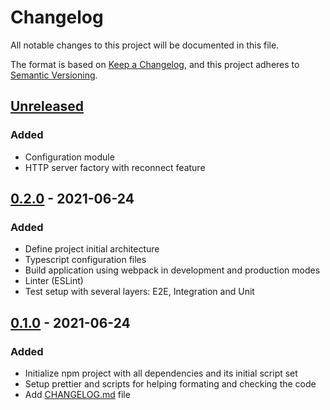 # Changelog

All notable changes to this project will be documented in this file.

The format is based on [Keep a Changelog](https://keepachangelog.com/en/1.0.0/),
and this project adheres to [Semantic Versioning](https://semver.org/spec/v2.0.0.html).

## [Unreleased]

### Added

- Configuration module
- HTTP server factory with reconnect feature

## [0.2.0] - 2021-06-24

### Added

- Define project initial architecture
- Typescript configuration files
- Build application using webpack in development and production modes
- Linter (ESLint)
- Test setup with several layers: E2E, Integration and Unit

## [0.1.0] - 2021-06-24

### Added

- Initialize npm project with all dependencies and its initial script set
- Setup prettier and scripts for helping formating and checking the code
- Add [CHANGELOG.md](/CHANGELOG.md) file

[unreleased]: https://github.com/peterleiva/create-graphql-server/compare/v0.2.0...HEAD
[0.2.0]: https://github.com/peterleiva/create-graphql-server/compare/v0.1.0...v0.2.0
[0.1.0]: https://github.com/peterleiva/create-graphql-server/releases/tag/v0.1.0
